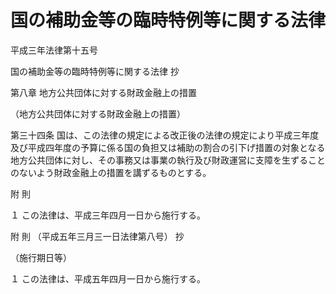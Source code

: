 # 国の補助金等の臨時特例等に関する法律

平成三年法律第十五号

国の補助金等の臨時特例等に関する法律 抄

第八章 地方公共団体に対する財政金融上の措置

（地方公共団体に対する財政金融上の措置）

第三十四条 国は、この法律の規定による改正後の法律の規定により平成三年度及び平成四年度の予算に係る国の負担又は補助の割合の引下げ措置の対象となる地方公共団体に対し、その事務又は事業の執行及び財政運営に支障を生ずることのないよう財政金融上の措置を講ずるものとする。

附 則

１ この法律は、平成三年四月一日から施行する。

附 則 （平成五年三月三一日法律第八号） 抄

（施行期日等）

１ この法律は、平成五年四月一日から施行する。
